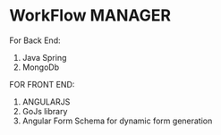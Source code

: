 # WorkFlow MANAGER

For Back End:
1. Java Spring
2. MongoDb


FOR FRONT END:
1. ANGULARJS
2. GoJs library
3. Angular Form Schema for dynamic form generation
